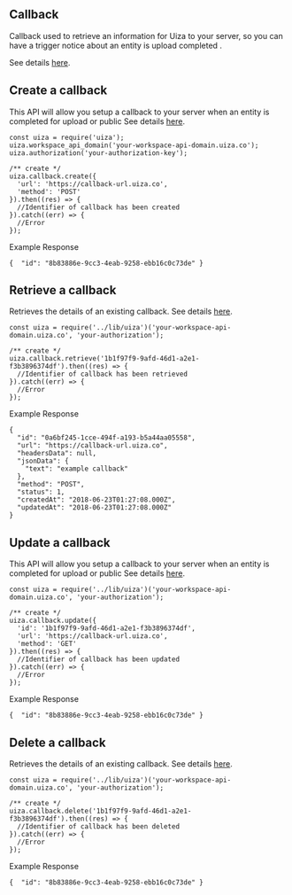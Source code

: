 ## Callback
Callback used to retrieve an information for Uiza to your server, so you can have a trigger notice about an entity is upload completed .

See details [here](https://docs.uiza.io/#callback).

## Create a callback
This API will allow you setup a callback to your server when an entity is completed for upload or public
See details [here](https://docs.uiza.io/#create-a-callback).

```node
const uiza = require('uiza');
uiza.workspace_api_domain('your-workspace-api-domain.uiza.co');
uiza.authorization('your-authorization-key');

/** create */
uiza.callback.create({
  'url': 'https://callback-url.uiza.co',
  'method': 'POST'
}).then((res) => {
  //Identifier of callback has been created
}).catch((err) => {
  //Error
});
```

Example Response

```node
{  "id": "8b83886e-9cc3-4eab-9258-ebb16c0c73de" }
```

## Retrieve a callback
Retrieves the details of an existing callback.
See details [here](https://docs.uiza.io/#retrieve-a-callback).

```node
const uiza = require('../lib/uiza')('your-workspace-api-domain.uiza.co', 'your-authorization');

/** create */
uiza.callback.retrieve('1b1f97f9-9afd-46d1-a2e1-f3b3896374df').then((res) => {
  //Identifier of callback has been retrieved
}).catch((err) => {
  //Error
});
```

Example Response

```node
{  
  "id": "0a6bf245-1cce-494f-a193-b5a44aa05558",
  "url": "https://callback-url.uiza.co",
  "headersData": null,
  "jsonData": {
    "text": "example callback"
  },
  "method": "POST",
  "status": 1,
  "createdAt": "2018-06-23T01:27:08.000Z",
  "updatedAt": "2018-06-23T01:27:08.000Z" 
}
```

## Update a callback
This API will allow you setup a callback to your server when an entity is completed for upload or public
See details [here](https://docs.uiza.io/#update-a-callback).

```node
const uiza = require('../lib/uiza')('your-workspace-api-domain.uiza.co', 'your-authorization');

/** create */
uiza.callback.update({
  'id': '1b1f97f9-9afd-46d1-a2e1-f3b3896374df',
  'url': 'https://callback-url.uiza.co',
  'method': 'GET'
}).then((res) => {
  //Identifier of callback has been updated
}).catch((err) => {
  //Error
});
```

Example Response

```node
{  "id": "8b83886e-9cc3-4eab-9258-ebb16c0c73de" }
```

## Delete a callback
Retrieves the details of an existing callback.
See details [here](https://docs.uiza.io/#delete-a-callback).

```node
const uiza = require('../lib/uiza')('your-workspace-api-domain.uiza.co', 'your-authorization');

/** create */
uiza.callback.delete('1b1f97f9-9afd-46d1-a2e1-f3b3896374df').then((res) => {
  //Identifier of callback has been deleted
}).catch((err) => {
  //Error
});
```

Example Response

```node
{  "id": "8b83886e-9cc3-4eab-9258-ebb16c0c73de" }
```